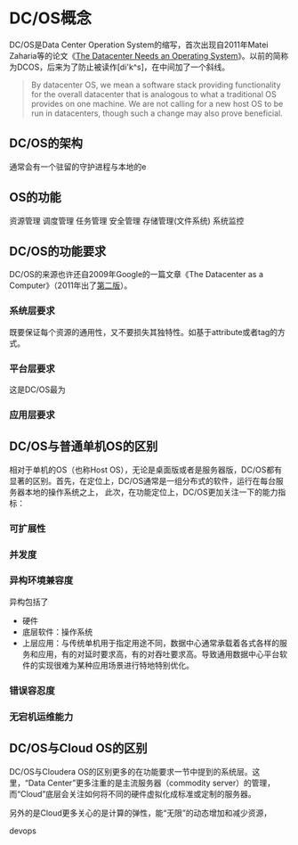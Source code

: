 # DC/OS概念

DC/OS是Data Center Operation System的缩写，首次出现自2011年Matei Zaharia等的论文《[The Datacenter Needs an Operating System](http://dl.acm.org/citation.cfm?id=2170461)》。以前的简称为DCOS，后来为了防止被读作[di'k^s]，在中间加了一个斜线。

> By datacenter OS, we mean a software stack providing functionality for the overall datacenter that is analogous to what a traditional OS provides on one machine. We are not calling for a new host OS to be run in datacenters, though such a change may also prove beneficial.


## DC/OS的架构
通常会有一个驻留的守护进程与本地的e

## OS的功能

资源管理
调度管理
任务管理
安全管理
存储管理(文件系统)
系统监控



## DC/OS的功能要求
DC/OS的来源也许还自2009年Google的一篇文章《The Datacenter as a Computer》（2011年出了[第二版](http://web.eecs.umich.edu/~mosharaf/Readings/DC-Computer.pdf)）。
### 系统层要求
既要保证每个资源的通用性，又不要损失其独特性。如基于attribute或者tag的方式。
### 平台层要求
这是DC/OS最为
### 应用层要求


## DC/OS与普通单机OS的区别
相对于单机的OS（也称Host OS），无论是桌面版或者是服务器版，DC/OS都有显著的区别。首先，在定位上，DC/OS通常是一组分布式的软件，运行在每台服务器本地的操作系统之上，
此次，在功能定位上，DC/OS更加关注一下的能力指标：
### 可扩展性
### 并发度
### 异构环境兼容度
异构包括了
* 硬件
* 底层软件：操作系统
* 上层应用：与传统单机用于指定用途不同，数据中心通常承载着各式各样的服务和应用，有的对延时要求高，有的对吞吐要求高。导致通用数据中心平台软件的实现很难为某种应用场景进行特地特别优化。

### 错误容忍度
### 无宕机运维能力




## DC/OS与Cloud OS的区别
DC/OS与Cloudera OS的区别更多的在功能要求一节中提到的系统层。这里，“Data Center”更多注重的是主流服务器（commodity server）的管理，而“Cloud”底层会关注如何将不同的硬件虚拟化成标准或定制的服务器。

另外的是Cloud更多关心的是计算的弹性，能“无限”的动态增加和减少资源，

devops

